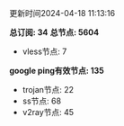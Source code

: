 更新时间2024-04-18 11:13:16

**总订阅: 34**
**总节点: 5604**
- vless节点: 7

**google ping有效节点: 135**
- trojan节点: 22
- ss节点: 68
- v2ray节点: 45
